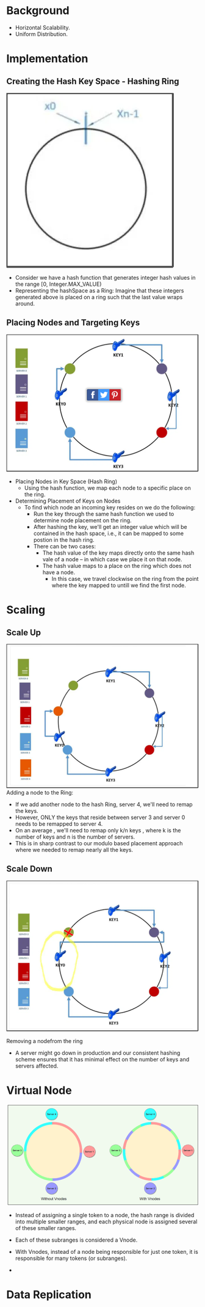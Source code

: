 # Background
 - Horizontal Scalability.
 - Uniform Distribution.

# Implementation

## Creating the Hash Key Space - Hashing Ring
![Hasing Ring](https://raw.githubusercontent.com/lambda826/My-Notebook/master/08%20System%20Design/01%20System%20Design%20Tools/resource/consistent%20hashing/01%20Hasing%20Ring.png)

 - Consider we have a hash function that generates integer hash values in the range [0, Integer.MAX_VALUE)
 - Representing the hashSpace as a Ring: Imagine that these integers generated above is placed on a ring such that the last value wraps around.


## Placing Nodes and Targeting Keys
![Nodes Placement](https://raw.githubusercontent.com/lambda826/My-Notebook/master/08%20System%20Design/01%20System%20Design%20Tools/resource/consistent%20hashing/02%20Key%20Placement.png)
 - Placing Nodes in Key Space (Hash Ring)
    - Using the hash function, we map each node to a specific place on the ring.
 - Determining Placement of Keys on Nodes
	- To find which node an incoming key resides on we do the following:
		- Run the key through the same hash function we used to determine node placement on the ring.​
		- After hashing the key, we'll get an integer value which will be contained in the hash space, i.e., it can be mapped to some postion in the hash ring.
		- There can be two cases:
			- The hash value of the key maps directly onto the same hash vale of a node – in which case we place it on that node.
			- The hash value maps to a place on the ring which does not have a node.
				- In this case, we travel clockwise on the ring from the point where the key mapped to untill we find the first node.


# Scaling
## Scale Up
![Scale up](https://raw.githubusercontent.com/lambda826/My-Notebook/master/08%20System%20Design/01%20System%20Design%20Tools/resource/consistent%20hashing/03%20Scale%20Up.png)
Adding a node to the Ring:
 - If we add another node to the hash Ring, server 4, we'll need to remap the keys.
 - However, ONLY the keys that reside between server 3 and server 0 needs to be remapped to server 4.
 - On an average , we'll need to remap only k/n keys , where k is the number of keys and n is the number of servers.
 - This is in sharp contrast to our modulo based placement approach where we needed to remap nearly all the keys.

## Scale Down
![Scale Down](https://raw.githubusercontent.com/lambda826/My-Notebook/master/08%20System%20Design/01%20System%20Design%20Tools/resource/consistent%20hashing/04%20Scale%20Down.png)

Removing a nodefrom the ring
 - A server might go down in production and our consistent hashing scheme ensures that it has minimal effect on the number of keys and servers affected.


# Virtual Node
![Virtual Node 1](https://raw.githubusercontent.com/lambda826/My-Notebook/master/08%20System%20Design/01%20System%20Design%20Tools/resource/consistent%20hashing/05%20Virtual%20Node%201.png)

-   Instead of assigning a single token to a node, the hash range is divided into multiple smaller ranges, and each physical node is assigned several of these smaller ranges.
-   Each of these subranges is considered a Vnode.

-   With Vnodes, instead of a node being responsible for just one token, it is responsible for many tokens (or subranges).
-

# Data Replication
<!--stackedit_data:
eyJoaXN0b3J5IjpbLTE1NDIyNzk0XX0=
-->